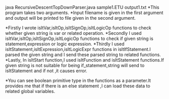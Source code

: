 java RecursiveDescentTopDownParser.java sample1.ETU output1.txt
*This program takes two arguments.
*Input filename is given in the first argument and output will be printed to file given in the second argument.

*Firstly I wrote isItVar,isItOp,isItSignOp,isItLogicOp functions to check whether given string is var or related operation.
*Secondly I used isItVar,isItOp,isItSignOp,isItLogicOp functions to check if given string is statement,expression or logic expression.
*Thirdly I used isItStatement,isItExpression,isItLogicExpr functions in isItIfStatement.I parsed the given string and I send these parsed string to related functions.
*Lastly, In isItStart function,I used isItFunction and isItStatement functions.If given string is not suitable for being if_statement,string will send to isItStatement and if not ,it causes error. 

*You can see boolean primitive type in the functions as a parameter.It provides me that if there is an else statement ,I can load these data to related global variables. 
